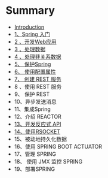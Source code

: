 # Summary

* [Introduction](README.md)
* [1、Spring 入门](chapter1.md)
* [2 、开发Web应用](fsdfasdf.md)
* [3 、处理数据 ](3-3001-chu-li-shu-ju.md)
* [4 、处理非关系数据 ](4-chu-li-fei-guan-xi-shu-ju.md)
* [5、 保护Spring](5-gu-ding-dan-huang.md)
* [6、 使用配置属性](6-shi-yong-pei-zhi-shu-xing.md)
* [7、 创建 REST 服务](7-chuang-jian-rest-fu-wu.md)
* 8 、使用 REST 服务
* 9、 保护 REST 
* 10、异步发送消息 
* 11、集成Spring
* 12、介绍 REACTOR 
* [13、开发反应式 API  ](133001-kai-fa-fan-ying-shi-api.md)
* [14、使用RSOCKET](143001-shi-yong-rsocket.md)
* 15、被动地持久化数据  
* 16、使用 SPRING BOOT ACTUATOR 
* 17、管理 SPRING 
* 18、 使用 JMX 监控 SPRING 
* 19、部署SPRING

